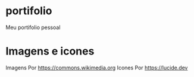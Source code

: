 # portifolio
 Meu portifolio pessoal

# Imagens e icones
Imagens Por <https://commons.wikimedia.org>
Icones Por <https://lucide.dev>